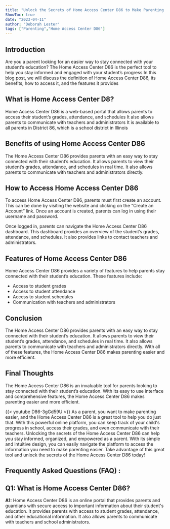 ```yaml
---
title: "Unlock the Secrets of Home Access Center D86 to Make Parenting Easier!"
ShowToc: true 
date: "2023-04-11"
author: "Deborah Lester" 
tags: ["Parenting","Home Access Center D86"]
---
```

## Introduction
Are you a parent looking for an easier way to stay connected with your student’s education? The Home Access Center D86 is the perfect tool to help you stay informed and engaged with your student’s progress In this blog post, we will discuss the definition of Home Access Center D86, its benefits, how to access it, and the features it provides 

## What is Home Access Center D8?
Home Access Center D86 is a web-based portal that allows parents to access their student’s grades, attendance, and schedules It also allows parents to communicate with teachers and administrators It is available to all parents in District 86, which is a school district in Illinois 

## Benefits of using Home Access Center D86
The Home Access Center D86 provides parents with an easy way to stay connected with their student’s education. It allows parents to view their student’s grades, attendance, and schedules in real time. It also allows parents to communicate with teachers and administrators directly. 

## How to Access Home Access Center D86
To access Home Access Center D86, parents must first create an account. This can be done by visiting the website and clicking on the “Create an Account” link. Once an account is created, parents can log in using their username and password. 

Once logged in, parents can navigate the Home Access Center D86 dashboard. This dashboard provides an overview of the student’s grades, attendance, and schedules. It also provides links to contact teachers and administrators. 

## Features of Home Access Center D86
Home Access Center D86 provides a variety of features to help parents stay connected with their student’s education. These features include: 

- Access to student grades 
- Access to student attendance 
- Access to student schedules 
- Communication with teachers and administrators 

## Conclusion 
The Home Access Center D86 provides parents with an easy way to stay connected with their student’s education. It allows parents to view their student’s grades, attendance, and schedules in real time. It also allows parents to communicate with teachers and administrators directly. With all of these features, the Home Access Center D86 makes parenting easier and more efficient. 

## Final Thoughts 
The Home Access Center D86 is an invaluable tool for parents looking to stay connected with their student’s education. With its easy to use interface and comprehensive features, the Home Access Center D86 makes parenting easier and more efficient.

{{< youtube D86-3gGd59U >}} 
As a parent, you want to make parenting easier, and the Home Access Center D86 is a great tool to help you do just that. With this powerful online platform, you can keep track of your child's progress in school, access their grades, and even communicate with their teachers. Unlocking the secrets of the Home Access Center D86 can help you stay informed, organized, and empowered as a parent. With its simple and intuitive design, you can easily navigate the platform to access the information you need to make parenting easier. Take advantage of this great tool and unlock the secrets of the Home Access Center D86 today!

## Frequently Asked Questions (FAQ) :
## Q1: What is Home Access Center D86?

**A1:** Home Access Center D86 is an online portal that provides parents and guardians with secure access to important information about their student's education. It provides parents with access to student grades, attendance, and other educational information. It also allows parents to communicate with teachers and school administrators.



